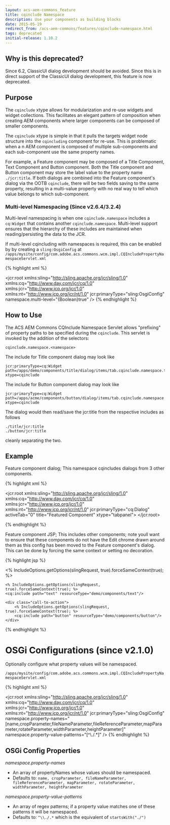 ```yaml
---
layout: acs-aem-commons_feature
title: cqinclude Namespace
description: Use your components as building blocks
date: 2015-05-19
redirect_from: /acs-aem-commons/features/cqinclude-namespace.html
tags: deprecated
initial-release: 1.10.2
---
```


## Why is this deprecated?

Since 6.2, ClassicUI dialog development should be avoided. Since this is in direct support of the ClassicUI dialog development, this feature is now deprecated.  

## Purpose

The `cqinclude` xtype allows for modularization and re-use widgets and widget collections. This facilitates an elegant pattern of composition when creating AEM components where larger components can be composed of smaller components.

The `cqinclude` xtype is simple in that it pulls the targets widget node structure into the `cqincluding` component for re-use.  This is problematic when a n AEM component is composed of multiple sub-components and each sub-component use the same property names.

For example, a Feature component may be composed of a Title Component, Text Component and Button component. Both the Title component and Button component may store the label value to the property name `./jcr:title`. If both dialogs are combined into the Feature component's dialog via the OOTB `cqinclude`, there will be two fields saving to the same property, resulting in a multi-value property with no real way to tell which value belongs to which sub-component.

### Multi-level Namespacing (Since v2.6.4/3.2.4)

Multi-level namespacing is when one `cqinclude.namespace` includes a `cq:Widget` that contains another `cqinclude.namespace`. Multi-level support ensures that the hierarchy of these includes are maintained when reading/persisting the data to the JCR.

If multi-level cqincluding with namespaces is required, this can be enabled by by creating a `sling:OsgiConfig` at `/apps/mysite/config/com.adobe.acs.commons.wcm.impl.CQIncludePropertyNamespaceServlet.xml`

{% highlight xml %}
<?xml version="1.0" encoding="UTF-8"?>
<jcr:root xmlns:sling="http://sling.apache.org/jcr/sling/1.0" xmlns:cq="http://www.day.com/jcr/cq/1.0"
    xmlns:jcr="http://www.jcp.org/jcr/1.0" xmlns:nt="http://www.jcp.org/jcr/nt/1.0"
    jcr:primaryType="sling:OsgiConfig"
    namespace.multi-level="{Boolean}true"
    />
{% endhighlight %}     


## How to Use

The ACS AEM Commons CQInclude Namespace Servlet allows "prefixing" of property paths to be specified during the `cqinclude`. This servlet is invoked by the addition of the selectors:

    cqinclude.namespace.<namespace>

The include for Title component dialog may look like

    jcr:primaryType=cq:Widget
    path=/apps/demo/components/title/dialog/items/tab.cqinclude.namespace.title.json
    xtype=cqinclude

The include for Button component dialog may look like

    jcr:primaryType=cq:Widget
    path=/apps/acme/components/button/dialog/items/tab.cqinclude.namespace.button.json
    xtype=cqinclude

The dialog would then read/save the jcr:title from the respective includes as follows

    ./title/jcr:title
    ./button/jcr:title

cleanly separating the two.


## Example

Feature component dialog; This namespace cqincludes dialogs from 3 other components.

{% highlight xml %}

<?xml version="1.0" encoding="UTF-8"?>
<jcr:root xmlns:sling="http://sling.apache.org/jcr/sling/1.0" xmlns:cq="http://www.day.com/jcr/cq/1.0" xmlns:jcr="http://www.jcp.org/jcr/1.0" xmlns:nt="http://www.jcp.org/jcr/nt/1.0"
        jcr:primaryType="cq:Dialog"
        activeTab="0"
        title="Featured Component"
        xtype="tabpanel">
    <items jcr:primaryType="cq:WidgetCollection">
        <title-tab
        jcr:primaryType="cq:Widget"
        path="/apps/demo/components/title/dialog/tab.cqinclude.namespace.title.json"
        xtype="cqinclude"/>
        <text-tab
        jcr:primaryType="cq:Widget"
        path="/apps/demo/components/text/dialog/tab.cqinclude.namespace.text.json"
        xtype="cqinclude"/>
        <button-tab
        jcr:primaryType="cq:Widget"
        path="/apps/demo/components/button/dialog/tab.cqinclude.namespace.button.json"
        xtype="cqinclude"/>
    </items>
</jcr:root>

{% endhighlight %}


Feature component JSP; This includes other components; note youll want to ensure that these components do not have the Edit chrome drawn around them as this config has been moved to the Feature component's dialog. This can be done by forcing the same context or setting no decoration.

{% highlight jsp %}
<div class="feature-box">
    <% IncludeOptions.getOptions(slingRequest, true).forceSameContext(true); %>
    <cq:include path="title" resourceType="demo/components/title"/>

    <% IncludeOptions.getOptions(slingRequest, true).forceSameContext(true); %>
    <cq:include path="text" resourceType="demo/components/text"/>

    <div class="call-to-action">
        <% IncludeOptions.getOptions(slingRequest, true).forceSameContext(true); %>
        <cq:include path="button" resourceType="demo/components/button"/>
    </div>
</div>
{% endhighlight %}


# OSGi Configurations (since v2.1.0)

Optionally configure what property values will be namespaced.

`/apps/mysite/config/com.adobe.acs.commons.wcm.impl.CQIncludePropertyNamespaceServlet.xml`

{% highlight xml %}
<?xml version="1.0" encoding="UTF-8"?>
<jcr:root xmlns:sling="http://sling.apache.org/jcr/sling/1.0" xmlns:cq="http://www.day.com/jcr/cq/1.0"
    xmlns:jcr="http://www.jcp.org/jcr/1.0" xmlns:nt="http://www.jcp.org/jcr/nt/1.0"
    jcr:primaryType="sling:OsgiConfig"
    namespace.property-names="[name,cropParameter,fileNameParameter,fileReferenceParameter,mapParameter,rotateParameter,widthParameter,heightParameter]"
    namespace.property-value-patterns="[^\\./.*]"
    />
{% endhighlight %}     

## OSGi Config Properties

*namespace.property-names*

* An array of propertyNames whose values should be namespaced.
* Defaults to: `name, cropParameter, fileNameParameter, fileReferenceParameter, mapParameter, rotateParameter, widthParameter, heightParameter`

*namespace.property-value-patterns*

* An array of regex patterns; if a property value matches one of these patterns it will be namespaced.
* Defaults to: `^\\./.*` which is the equivalent of `startsWith("./")`

